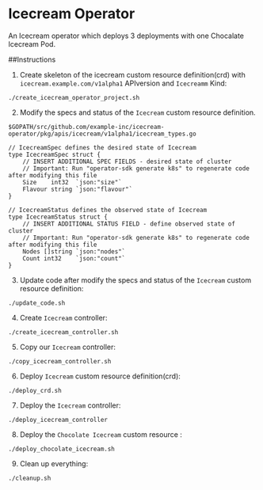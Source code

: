# Icecream Operator
An Icecream operator which deploys 3 deployments with one Chocalate Icecream Pod.

##Instructions

1. Create skeleton of the icecream custom resource definition(crd) with `icecream.example.com/v1alpha1` APIversion and `Icecreamm` Kind:

```
./create_icecream_operator_project.sh
```

2. Modify the specs and status of the `Icecream` custom resource definition.

```
$GOPATH/src/github.com/example-inc/icecream-operator/pkg/apis/icecream/v1alpha1/icecream_types.go
```
```
// IcecreamSpec defines the desired state of Icecream
type IcecreamSpec struct {
	// INSERT ADDITIONAL SPEC FIELDS - desired state of cluster
	// Important: Run "operator-sdk generate k8s" to regenerate code after modifying this file
	Size    int32  `json:"size"`
	Flavour string `json:"flavour"`
}

// IcecreamStatus defines the observed state of Icecream
type IcecreamStatus struct {
	// INSERT ADDITIONAL STATUS FIELD - define observed state of cluster
	// Important: Run "operator-sdk generate k8s" to regenerate code after modifying this file
	Nodes []string `json:"nodes"`
	Count int32    `json:"count"`
}
```

3. Update code after modify the specs and status of the `Icecream` custom resource definition:

```
./update_code.sh
```

4. Create `Icecream` controller:

```
./create_icecream_controller.sh
```


5. Copy our `Icecream` controller:

```
./copy_icecream_controller.sh
```

6. Deploy `Icecream` custom resource definition(crd):

```
./deploy_crd.sh
```

7. Deploy the `Icecream` controller:

```
./deploy_icecream_controller
```

8. Deploy the `Chocolate Icecream` custom resource :

```
./deploy_chocolate_icecream.sh
```

9. Clean up everything:

```
./cleanup.sh
```

